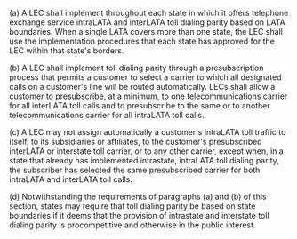(a) A LEC shall implement throughout each state in which it offers telephone exchange service intraLATA and interLATA toll dialing parity based on LATA boundaries. When a single LATA covers more than one state, the LEC shall use the implementation procedures that each state has approved for the LEC within that state's borders.

(b) A LEC shall implement toll dialing parity through a presubscription process that permits a customer to select a carrier to which all designated calls on a customer's line will be routed automatically. LECs shall allow a customer to presubscribe, at a minimum, to one telecommunications carrier for all interLATA toll calls and to presubscribe to the same or to another telecommunications carrier for all intraLATA toll calls.

(c) A LEC may not assign automatically a customer's intraLATA toll traffic to itself, to its subsidiaries or affiliates, to the customer's presubscribed interLATA or interstate toll carrier, or to any other carrier, except when, in a state that already has implemented intrastate, intraLATA toll dialing parity, the subscriber has selected the same presubscribed carrier for both intraLATA and interLATA toll calls.

(d) Notwithstanding the requirements of paragraphs (a) and (b) of this section, states may require that toll dialing parity be based on state boundaries if it deems that the provision of intrastate and interstate toll dialing parity is procompetitive and otherwise in the public interest.

